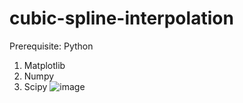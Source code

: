 # cubic-spline-interpolation
Prerequisite:
Python
1. Matplotlib
2. Numpy
3. Scipy 
![image](https://github.com/johnyjchan/cubic-spline-interpolation/screenshots.png)
